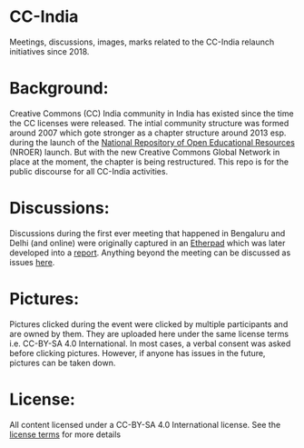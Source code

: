 # CC-India
Meetings, discussions, images, marks related to the CC-India relaunch initiatives since 2018.

# Background:
Creative Commons (CC) India community in India has existed since the time the CC licenses were released. The intial community structure was formed around 2007 which gote stronger as a chapter structure around 2013 esp. during the launch of the [National Repository of Open Educational Resources](https://creativecommons.org/2013/08/14/india-launches-national-repository-of-open-educational-resources/) (NROER) launch. But with the new Creative Commons Global Network in place at the moment, the chapter is being restructured. This repo is for the public discourse for all CC-India activities.

# Discussions:
Discussions during the first ever meeting that happened in Bengaluru and Delhi (and online) were originally captured in an [Etherpad](https://etherpad.wikimedia.org/p/ccindia1) which was later developed into a [report](https://github.com/ofdn/CC-India/blob/master/meeting%201/Meeting%20report.md). Anything beyond the meeting can be discussed as issues [here](https://github.com/ofdn/CC-India/issues).

# Pictures:
Pictures clicked during the event were clicked by multiple participants and are owned by them. They are uploaded here under the same license terms i.e. CC-BY-SA 4.0 International. In most cases, a verbal consent was asked before clicking pictures. However, if anyone has issues in the future, pictures can be taken down.

# License:
All content licensed under a CC-BY-SA 4.0 International license. See the [license terms](https://github.com/ofdn/CC-India/blob/master/LICENSE.md) for more details

